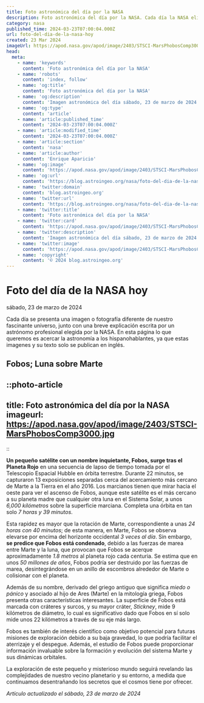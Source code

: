 ```yaml
---
title: Foto astronómica del día por la NASA
description: Foto astronómica del día por la NASA. Cada día la NASA elige una imagen de los aficionados a la astronomía para ser la foto del día.
category: nasa
published_time: 2024-03-23T07:00:04.000Z
url: foto-del-dia-de-la-nasa-hoy
created: 23 Mar 2024
imageUrl: https://apod.nasa.gov/apod/image/2403/STSCI-MarsPhobosComp3000.jpg
head:
  meta:
    - name: 'keywords'
      content: 'Foto astronómica del día por la NASA'
    - name: 'robots'
      content: 'index, follow'
    - name: 'og:title'
      content: 'Foto astronómica del día por la NASA'
    - name: 'og:description'
      content: 'Imagen astronómica del día sábado, 23 de marzo de 2024 por la NASA; Fobos; Luna sobre Marte'
    - name: 'og:type'
      content: 'article'
    - name: 'article:published_time'
      content: '2024-03-23T07:00:04.000Z'
    - name: 'article:modified_time'
      content: '2024-03-23T07:00:04.000Z'
    - name: 'article:section'
      content: 'nasa'
    - name: 'article:author'
      content: 'Enrique Aparicio'
    - name: 'og:image'
      content: 'https://apod.nasa.gov/apod/image/2403/STSCI-MarsPhobosComp3000.jpg'
    - name: 'og:url'
      content: 'https://blog.astroingeo.org/nasa/foto-del-dia-de-la-nasa-hoy'
    - name: 'twitter:domain'
      content: 'blog.astroingeo.org'
    - name: 'twitter:url'
      content: 'https://blog.astroingeo.org/nasa/foto-del-dia-de-la-nasa-hoy'
    - name: 'twitter:title'
      content: 'Foto astronómica del día por la NASA'
    - name: 'twitter:card'
      content: 'https://apod.nasa.gov/apod/image/2403/STSCI-MarsPhobosComp3000.jpg'
    - name: 'twitter:description'
      content: 'Imagen astronómica del día sábado, 23 de marzo de 2024 por la NASA; Fobos; Luna sobre Marte'
    - name: 'twitter:image'
      content: 'https://apod.nasa.gov/apod/image/2403/STSCI-MarsPhobosComp3000.jpg'
    - name: 'copyright'
      content: '© 2024 blog.astroingeo.org'
---
```

# Foto del día de la NASA hoy
sábado, 23 de marzo de 2024

Cada día se presenta una imagen o fotografía diferente de nuestro fascinante universo, junto con una breve explicación escrita por un astrónomo profesional elegida por la NASA.
En esta página lo que queremos es acercar la astronomía a los hispanohablantes, ya que estas imagenes y su texto solo se publican en inglés.
## Fobos; Luna sobre Marte


::photo-article
---
title: Foto astronómica del día por la NASA
imageurl: https://apod.nasa.gov/apod/image/2403/STSCI-MarsPhobosComp3000.jpg
---
::



**Un pequeño satélite con un nombre inquietante, Fobos, surge tras el Planeta Rojo** en una secuencia de lapso de tiempo tomada por el Telescopio Espacial Hubble en órbita terrestre. Durante 22 minutos, se capturaron 13 exposiciones separadas cerca del acercamiento más cercano de Marte a la Tierra en el año 2016. Los marcianos tienen que mirar hacia el oeste para ver el ascenso de Fobos, aunque este satélite es el más cercano a su planeta madre que cualquier otra luna en el Sistema Solar, a unos *6,000 kilómetros* sobre la superficie marciana. Completa una órbita en tan solo *7 horas y 39 minutos*.

Esta rapidez es mayor que la rotación de Marte, correspondiente a unas *24 horas con 40 minutos*; de esta manera, en Marte, Fobos se observa elevarse por encima del horizonte occidental *3 veces al día*. Sin embargo, **se predice que Fobos está condenado**, debido a las fuerzas de marea entre Marte y la luna, que provocan que Fobos se acerque aproximadamente *1.8 metros* al planeta rojo cada centuria. Se estima que en unos *50 millones de años*, Fobos podría ser destruido por las fuerzas de marea, desintegrándose en un anillo de escombros alrededor de Marte o colisionar con el planeta.

Además de su nombre, derivado del griego antiguo que significa *miedo o pánico* y asociado al hijo de Ares (Marte) en la mitología griega, Fobos presenta otras características interesantes. La superficie de Fobos está marcada con cráteres y surcos, y su mayor cráter, *Stickney*, mide 9 kilómetros de diámetro, lo cual es significativo dado que Fobos en sí solo mide unos 22 kilómetros a través de su eje más largo.

Fobos es también de interés científico como objetivo potencial para futuras misiones de exploración debido a su baja gravedad, lo que podría facilitar el aterrizaje y el despegue. Además, el estudio de Fobos puede proporcionar información invaluable sobre la formación y evolución del sistema Marte y sus dinámicas orbitales.

La exploración de este pequeño y misterioso mundo seguirá revelando las complejidades de nuestro vecino planetario y su entorno, a medida que continuamos desentrañando los secretos que el cosmos tiene por ofrecer.

_Artículo actualizado el sábado, 23 de marzo de 2024_
